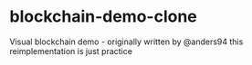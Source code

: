 # blockchain-demo-clone
Visual blockchain demo - originally written by @anders94 this reimplementation is just practice
